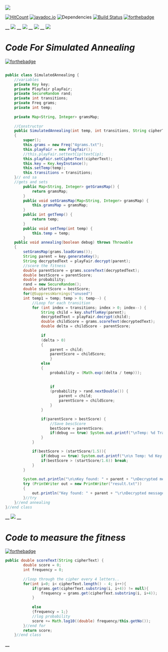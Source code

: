 ![](Images/3.png)

[![HitCount](http://hits.dwyl.com/{username}/{project-name}.svg)](http://hits.dwyl.com/{username}/{project-name})
[![javadoc.io](https://javadocio-badges.herokuapp.com/net.moznion/mysql-diff/badge.svg)](https://javadocio-badges.herokuapp.com/net.moznion/mysql-diff)
![Dependencies](https://img.shields.io/badge/dependencies-up%20to%20date-brightgreen.svg)
[![Build Status](https://travis-ci.org/anfederico/Clairvoyant.svg?branch=master)](https://travis-ci.org/anfederico/Clairvoyant)
[![forthebadge](https://forthebadge.com/images/badges/made-with-java.svg)](https://forthebadge.com)

**__**
![](Images/5.png)
**__**
![](Images/2.png)
**__**
![](Images/1.png)
**__**
![](Images/4.png)

# **_Code For Simulated Annealing_**
[![forthebadge](https://forthebadge.com/images/badges/made-with-java.svg)](https://forthebadge.com)
```Java

public class SimulatedAnnealing {
	//variables 
	private Key key;
	private Playfair playFair;
	private SecureRandom rand;
	private int transitions;
	private Freq grams;
	private int temp;
	
	private Map<String, Integer> gramsMap; 
	
	//Constructor
	public SimulatedAnnealing(int temp, int transitions, String cipherText)
	{
		super();
		this.grams = new Freq("4grams.txt");
		this.playFair = new Playfair();
		//this.playFair.settextCip(textCip);
		this.playFair.setCipherText(cipherText);
		this.key = Key.keyInstance();
		this.setTemp(temp);
		this.transitions = transitions;
	}// end sa 
	//gets and sets 
		public Map<String, Integer> getGramsMap() {
			return gramsMap;
		}
		public void setGramsMap(Map<String, Integer> gramsMap) {
			this.gramsMap = gramsMap;
		}
		public int getTemp() {
			return temp;
		}
		public void setTemp(int temp) {
			this.temp = temp;
		}
	public void annealing(boolean debug) throws Throwable
	{		
		setGramsMap(grams.loadGrams());
		String parent = key.generateKey();
		String decryptedText = playFair.decrypt(parent);
		//score the fitness 
		double parentScore = grams.scoreText(decryptedText);
		double bestScore = parentScore;
		double probability;
		rand = new SecureRandom();
		double startScore = bestScore;
		for(@SuppressWarnings("unused")
		int temp1 = temp; temp > 0; temp--) {
			//Loop for each transition
			for (int index = transitions; index > 0; index--) {
				String child = key.shuffleKey(parent);
				decryptedText = playFair.decrypt(child);
				double childScore = grams.scoreText(decryptedText);
				double delta = childScore - parentScore;
				
				if
				(delta > 0)
				{
					parent = child;
					parentScore = childScore;
					}
				else 
				{
					probability = (Math.exp((delta / temp)));
					
					
					if
					(probability > rand.nextDouble()) {
						parent = child;
						parentScore = childScore;
					}
				}

				if(parentScore > bestScore) {
					//Save bescScore
					bestScore = parentScore;
					if(debug == true) System.out.printf("\nTemp: %d Transition: %d Key: %s Score: %.2f", temp, index, parent, bestScore);
				}
			}

			if(bestScore > (startScore/1.5)){
				if(debug == true) System.out.printf("\n\n Temp: %d Key: %s Score: %.2f\n\n", temp, parent, bestScore);
				if(bestScore > (startScore/1.6)) break;
			}
		}
		
		System.out.println("\n\nKey found: " + parent + "\nDecrypted message: " + playFair.decrypt(parent));
		try (PrintWriter out = new PrintWriter("result.txt"))
		{
		    out.println("Key found: " + parent + "\r\nDecrypted message: " + playFair.decrypt(parent));
		}//try
	}//end annealing
}//end class 
```

**__**
![](Images/6.png)
**__**

# **_Code to measure the fitness_**
[![forthebadge](https://forthebadge.com/images/badges/made-with-java.svg)](https://forthebadge.com)
```Java
public double scoreText(String cipherText) {
		double score = 0;
		int frequency = 0;
		
		//loop through the cipher every 4 letters..
		for(int i=0; i< cipherText.length() - 4; i++){
			if(grams.get(cipherText.substring(i, i+4)) != null){
				frequency = grams.get(cipherText.substring(i, i+4));
			}
			
			else	
			{frequency = 1;}
			//log probability
			score += Math.log10((double) frequency/this.getNo());
		}//end for 
		return score;
	}//end class 
```
**__**